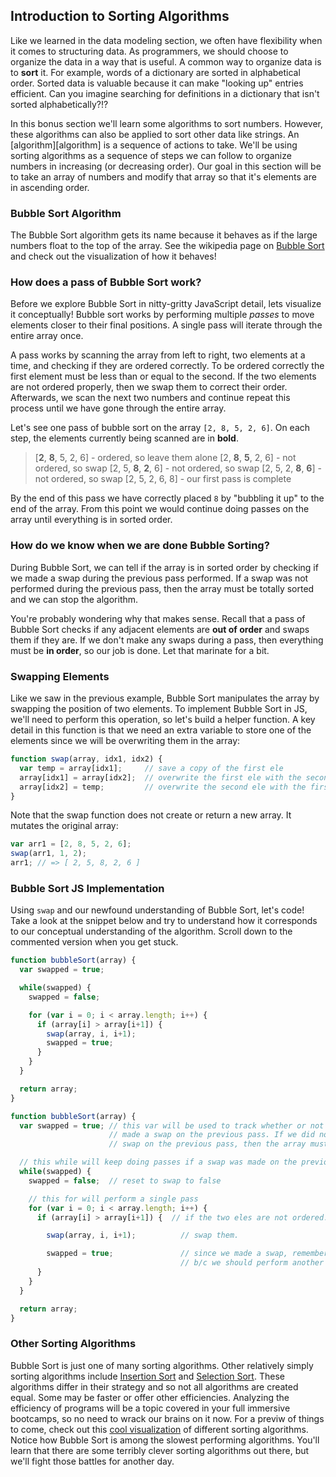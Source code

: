 ## Introduction to Sorting Algorithms

Like we learned in the data modeling section, we often have flexibility when it
comes to structuring data. As programmers, we should choose to organize the data
in a way that is useful. A common way to organize data is to **sort** it. For example,
words of a dictionary are sorted in alphabetical order. Sorted data is valuable
because it can make "looking up" entries efficient. Can you imagine searching for
definitions in a dictionary that isn't sorted alphabetically?!?  

In this bonus section we'll learn some algorithms to sort numbers. However,
these algorithms can also be applied to sort other data like strings. An [algorithm][algorithm]
is a sequence of actions to take. We'll be using sorting algorithms as a sequence of steps
we can follow to organize numbers in increasing (or decreasing order). Our goal in
this section will be to take an array of numbers and modify that array so that it's
elements are in ascending order.

### Bubble Sort Algorithm

The Bubble Sort algorithm gets its name because it behaves as if the large numbers
float to the top of the array. See the wikipedia page on [Bubble Sort][bubble-sort]
and check out the visualization of how it behaves!

### How does a pass of Bubble Sort work?

Before we explore Bubble Sort in nitty-gritty JavaScript detail, lets visualize it
conceptually! Bubble sort works by performing multiple *passes* to move elements
closer to their final positions. A single pass will iterate through the entire array once.

A pass works by scanning the array from left to right, two elements at a time, and
checking if they are ordered correctly. To be ordered correctly the first element
must be less than or equal to the second. If the two elements are not ordered properly,
then we swap them to correct their order. Afterwards, we scan the next two numbers
and continue repeat this process until we have gone through the entire array.

Let's see one pass of bubble sort on the array `[2, 8, 5, 2, 6]`. On each step,
the elements currently being scanned are in **bold**.

> [**2**, **8**, 5, 2, 6] - ordered, so leave them alone
> [2, **8**, **5**, 2, 6] - not ordered, so swap
> [2, 5, **8**, **2**, 6] - not ordered, so swap
> [2, 5, 2, **8**, **6**] - not ordered, so swap
> [2, 5, 2, 6, 8]         - our first pass is complete

By the end of this pass we have correctly placed `8` by "bubbling it up" to the end of
the array. From this point we would continue doing passes on the array until everything
is in sorted order.

### How do we know when we are done Bubble Sorting?

During Bubble Sort, we can tell if the array is in sorted order by checking if we made
a swap during the previous pass performed. If a swap was not performed during
the previous pass, then the array must be totally sorted and we can stop the algorithm.

You're probably wondering why that makes sense. Recall that a pass of Bubble Sort
checks if any adjacent elements are **out of order** and swaps them if they are.
If we don't make any swaps during a pass, then everything must be **in order**,
so our job is done. Let that marinate for a bit.

### Swapping Elements

Like we saw in the previous example, Bubble Sort manipulates the array by swapping
the position of two elements. To implement Bubble Sort in JS, we'll need to perform this
operation, so let's build a helper function. A key detail in this function
is that we need an extra variable to store one of the elements since we will
be overwriting them in the array:

```js
function swap(array, idx1, idx2) {
  var temp = array[idx1];     // save a copy of the first ele
  array[idx1] = array[idx2];  // overwrite the first ele with the second ele
  array[idx2] = temp;         // overwrite the second ele with the first ele copy
}
```

Note that the swap function does not create or return a new array. It mutates the
original array:

```js
var arr1 = [2, 8, 5, 2, 6];
swap(arr1, 1, 2);
arr1; // => [ 2, 5, 8, 2, 6 ]
```

### Bubble Sort JS Implementation

Using `swap` and our newfound understanding of Bubble Sort, let's code! Take a look
at the snippet below and try to understand how it corresponds to our conceptual
understanding of the algorithm. Scroll down to the commented version when you get stuck.

```js
function bubbleSort(array) {
  var swapped = true;

  while(swapped) {
    swapped = false;

    for (var i = 0; i < array.length; i++) {  
      if (array[i] > array[i+1]) {
        swap(array, i, i+1);
        swapped = true;
      }
    }
  }

  return array;
}
```

```js
function bubbleSort(array) {
  var swapped = true; // this var will be used to track whether or not we made
                      // made a swap on the previous pass. If we did not make any
                      // swap on the previous pass, then the array must already be sorted

  // this while will keep doing passes if a swap was made on the previous pass
  while(swapped) {
    swapped = false;  // reset to swap to false

    // this for will perform a single pass
    for (var i = 0; i < array.length; i++) {  
      if (array[i] > array[i+1]) {  // if the two eles are not ordered...

        swap(array, i, i+1);          // swap them.

        swapped = true;               // since we made a swap, remember that we did so
                                      // b/c we should perform another pass after this one
      }
    }
  }

  return array;
}
```

### Other Sorting Algorithms

Bubble Sort is just one of many sorting algorithms. Other relatively simply sorting
algorithms include [Insertion Sort][insertion-sort] and [Selection Sort][selection-sort].
These algorithms differ in their strategy and so not all algorithms are created equal.
Some may be faster or offer other efficiencies. Analyzing the efficiency of programs will
be a topic covered in your full immersive bootcamps, so no need to wrack our brains
on it now. For a previw of things to come, check out this [cool visualization][sort-visualizations]
of different sorting algorithms. Notice how Bubble Sort is among the slowest performing algorithms.
You'll learn that there are some terribly clever sorting algorithms out there, but
we'll fight those battles for another day.


[algorithms]: https://en.wikipedia.org/wiki/Algorithm
[bubble-sort]: https://en.wikipedia.org/wiki/Bubble_sort#Analysis
[insertion-sort]: https://en.wikipedia.org/wiki/Insertion_sort
[selection-sort]: https://en.wikipedia.org/wiki/Selection_sort
[sort-visualizations]: https://www.youtube.com/watch?v=ZZuD6iUe3Pc
